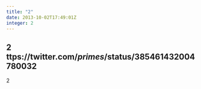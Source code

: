 ```yaml
---
title: "2"
date: 2013-10-02T17:49:01Z
integer: 2
---
```


2
ttps://twitter.com/_primes_/status/385461432004780032
---

2
